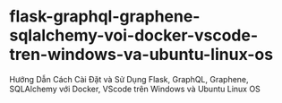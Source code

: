 # flask-graphql-graphene-sqlalchemy-voi-docker-vscode-tren-windows-va-ubuntu-linux-os
Hướng Dẫn Cách Cài Đặt và Sử Dụng Flask, GraphQL, Graphene, SQLAlchemy với Docker, VScode trên Windows và Ubuntu Linux OS

